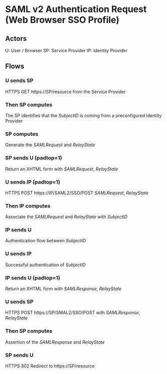 # SAML v2 Authentication Request (Web Browser SSO Profile)

## Actors
U: User / Browser
SP: Service Provider
IP: Identity Provider

## Flows

### U sends SP
HTTPS GET https://SP/resource
from the Service Provider

### Then SP computes
The SP identifies that the $SubjectID$
is coming from a preconfigured
Identity Provider

### SP computes
Generate the $SAMLRequest$
and $RelayState$

### SP sends U (padtop=1)
Return an XHTML form
with $SAMLRequest$,
$RelayState$

### U sends IP (padtop=1)
HTTPS POST https://IP/SAML2/SSO/POST
$SAMLRequest$, $RelayState$

### Then IP computes
Associate the $SAMLRequest$ and $RelayState$
with $SubjectID$

### IP sends U
Authentication flow between $SubjectID$

### U sends IP
Successful authentication of $SubjectID$

### IP sends U (padtop=1)
Return an XHTML form
with $SAMLResponse$,
$RelayState$

### U sends SP 
HTTPS POST https://SP/SMAL2/SSO/POST
with $SAMLResponse$, $RelayState$

### Then SP computes
Assertion of the $SAMLResponse$
 and $RelayState$

### SP sends U
HTTPS 302 Redirect to https://SP/resource